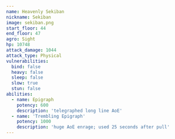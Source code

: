 ```yaml
---
name: Heavenly Sekiban
nickname: Sekiban
image: sekiban.png
start_floor: 44
end_floor: 47
agro: Sight
hp: 10748
attack_damage: 1044
attack_type: Physical
vulnerabilities:
  bind: false
  heavy: false
  sleep: false
  slow: true
  stun: false
abilities:
  - name: Epigraph
    potency: 600
    description: 'telegraphed long line AoE'
  - name: 'Trembling Epigraph'
    potency: 1000
    description: 'huge AoE enrage; used 25 seconds after pull'
---
```

